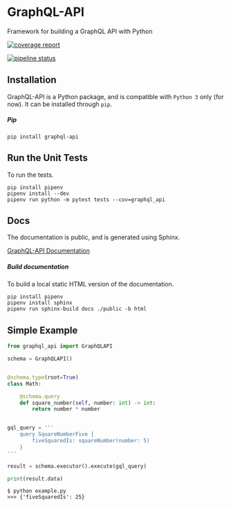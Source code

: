 # GraphQL-API
Framework for building a GraphQL API with Python

[![coverage report](https://gitlab.com/parob/graphql-api/badges/master/coverage.svg)](https://gitlab.com/parob/graphql-api/commits/master)

[![pipeline status](https://gitlab.com/parob/graphql-api/badges/master/pipeline.svg)](https://gitlab.com/parob/graphql-api/commits/master)

## Installation
GraphQL-API is a Python package, and is compatible with `Python 3` only (for now). It can be installed through `pip`.

##### Pip
```
pip install graphql-api
```

## Run the Unit Tests
To run the tests.
```
pip install pipenv
pipenv install --dev
pipenv run python -m pytest tests --cov=graphql_api
```

## Docs

The documentation is public, and is generated using Sphinx.

[GraphQL-API Documentation](http://parob.gitlab.io/graphql-api/)

##### Build documentation
To build a local static HTML version of the documentation.
```
pip install pipenv
pipenv install sphinx
pipenv run sphinx-build docs ./public -b html
```

## Simple Example
``` python
from graphql_api import GraphQLAPI

schema = GraphQLAPI()


@schema.type(root=True)
class Math:

    @schema.query
    def square_number(self, number: int) -> int:
        return number * number


gql_query = '''
    query SquareNumberFive {
        fiveSquaredIs: squareNumber(number: 5)
    }
'''

result = schema.executor().execute(gql_query)

print(result.data)
```

``` text
$ python example.py
>>> {'fiveSquaredIs': 25}
```